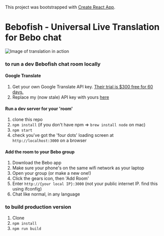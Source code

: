 This project was bootstrapped with [Create React App](https://github.com/facebookincubator/create-react-app).

# Bebofish - Universal Live Translation for Bebo chat

![Image of translation in action](http://i.imgur.com/QGEQ80h.jpg)

### to run a dev Bebofish chat room locally

#### Google Translate
1. Get your own Google Translate API key. [Their trial is $300 free for 60 days.](https://cloud.google.com/translate/)
2. Replace my (now stale) API key with yours [here](https://github.com/staringispolite/bebofish/blob/master/src/js/components/chat-list.jsx#L161)

#### Run a dev server for your 'room'
1. clone this repo
2. `npm install` (if you don't have npm => `brew install node` on mac)
3. `npm start`
4. check you've got the 'four dots' loading screen at `http://localhost:3000` on a browser

#### Add the room to your Bebo group
1. Download the Bebo app
2. Make sure your phone's on the same wifi network as your laptop
3. Open your group (or make a new one!)
4. Click the gears icon, then 'Add Room'
5. Enter `http://{your local IP}:3000` (not your public internet IP. find this using ifconfig)
6. Chat like normal, in any language

### to build production version

1. Clone
2. `npm install`
3. `npm run build`
